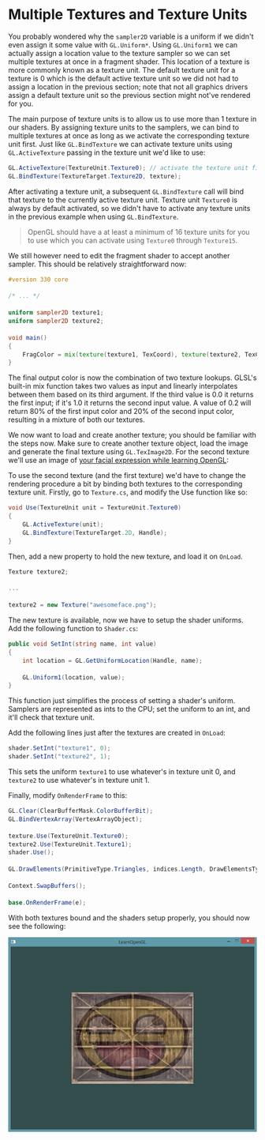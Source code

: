 # Multiple Textures and Texture Units

You probably wondered why the `sampler2D` variable is a uniform if we didn't even assign it some value with `GL.Uniform*`. Using `GL.Uniform1` we can actually assign a location value to the texture sampler so we can set multiple textures at once in a fragment shader. This location of a texture is more commonly known as a texture unit. The default texture unit for a texture is 0 which is the default active texture unit so we did not had to assign a location in the previous section; note that not all graphics drivers assign a default texture unit so the previous section might not've rendered for you.

The main purpose of texture units is to allow us to use more than 1 texture in our shaders. By assigning texture units to the samplers, we can bind to multiple textures at once as long as we activate the corresponding texture unit first. Just like `GL.BindTexture` we can activate texture units using `GL.ActiveTexture` passing in the texture unit we'd like to use:

```cs
GL.ActiveTexture(TextureUnit.Texture0); // activate the texture unit first before binding texture
GL.BindTexture(TextureTarget.Texture2D, texture);
```

After activating a texture unit, a subsequent `GL.BindTexture` call will bind that texture to the currently active texture unit. Texture unit `Texture0` is always by default activated, so we didn't have to activate any texture units in the previous example when using `GL.BindTexture`.

>OpenGL should have a at least a minimum of 16 texture units for you to use which you can activate using `Texture0` through `Texture15`.

We still however need to edit the fragment shader to accept another sampler. This should be relatively straightforward now:

```glsl
#version 330 core

/* ... */

uniform sampler2D texture1;
uniform sampler2D texture2;

void main()
{
    FragColor = mix(texture(texture1, TexCoord), texture(texture2, TexCoord), 0.2);
}
```

The final output color is now the combination of two texture lookups. GLSL's built-in mix function takes two values as input and linearly interpolates between them based on its third argument. If the third value is 0.0 it returns the first input; if it's 1.0 it returns the second input value. A value of 0.2 will return 80% of the first input color and 20% of the second input color, resulting in a mixture of both our textures.

We now want to load and create another texture; you should be familiar with the steps now. Make sure to create another texture object, load the image and generate the final texture using `GL.TexImage2D`. For the second texture we'll use an image of [your facial expression while learning OpenGL](textures/awesomeface.png):

To use the second texture (and the first texture) we'd have to change the rendering procedure a bit by binding both textures to the corresponding texture unit. Firstly, go to `Texture.cs`, and modify the Use function like so:

```cs
void Use(TextureUnit unit = TextureUnit.Texture0)
{
    GL.ActiveTexture(unit);
    GL.BindTexture(TextureTarget.2D, Handle);
}
```

Then, add a new property to hold the new texture, and load it on `OnLoad`.

```cs
Texture texture2;

...

texture2 = new Texture("awesomeface.png");
```

The new texture is available, now we have to setup the shader uniforms. Add the following function to `Shader.cs`:

```cs
public void SetInt(string name, int value)
{
    int location = GL.GetUniformLocation(Handle, name);

    GL.Uniform1(location, value);
}
```

This function just simplifies the process of setting a shader's uniform. Samplers are represented as ints to the CPU; set the uniform to an int, and it'll check that texture unit.

Add the following lines just after the textures are created in `OnLoad`:

```cs
shader.SetInt("texture1", 0);
shader.SetInt("texture2", 1);
```

This sets the uniform `texture1` to use whatever's in texture unit 0, and `texture2` to use whatever's in texture unit 1.

Finally, modify `OnRenderFrame` to this:

```cs
GL.Clear(ClearBufferMask.ColorBufferBit);
GL.BindVertexArray(VertexArrayObject);

texture.Use(TextureUnit.Texture0);
texture2.Use(TextureUnit.Texture1);
shader.Use();

GL.DrawElements(PrimitiveType.Triangles, indices.Length, DrawElementsType.UnsignedInt, 0);

Context.SwapBuffers();

base.OnRenderFrame(e);
```

With both textures bound and the shaders setup properly, you should now see the following:

![Multiple textures](examples/5-multiple_textures.png)